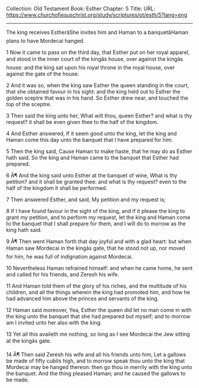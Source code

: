 Collection: Old Testament
Book: Esther
Chapter: 5
Title: 
URL: https://www.churchofjesuschrist.org/study/scriptures/ot/esth/5?lang=eng

---

The king receives EstherâShe invites him and Haman to a banquetâHaman plans to have Mordecai hanged.

1 Now it came to pass on the third day, that Esther put on her royal apparel, and stood in the inner court of the kingâs house, over against the kingâs house: and the king sat upon his royal throne in the royal house, over against the gate of the house.

2 And it was so, when the king saw Esther the queen standing in the court, that she obtained favour in his sight: and the king held out to Esther the golden sceptre that was in his hand. So Esther drew near, and touched the top of the sceptre.

3 Then said the king unto her, What wilt thou, queen Esther? and what is thy request? it shall be even given thee to the half of the kingdom.

4 And Esther answered, If it seem good unto the king, let the king and Haman come this day unto the banquet that I have prepared for him.

5 Then the king said, Cause Haman to make haste, that he may do as Esther hath said. So the king and Haman came to the banquet that Esther had prepared.

6 Â¶ And the king said unto Esther at the banquet of wine, What is thy petition? and it shall be granted thee: and what is thy request? even to the half of the kingdom it shall be performed.

7 Then answered Esther, and said, My petition and my request is;

8 If I have found favour in the sight of the king, and if it please the king to grant my petition, and to perform my request, let the king and Haman come to the banquet that I shall prepare for them, and I will do to morrow as the king hath said.

9 Â¶ Then went Haman forth that day joyful and with a glad heart: but when Haman saw Mordecai in the kingâs gate, that he stood not up, nor moved for him, he was full of indignation against Mordecai.

10 Nevertheless Haman refrained himself: and when he came home, he sent and called for his friends, and Zeresh his wife.

11 And Haman told them of the glory of his riches, and the multitude of his children, and all the things wherein the king had promoted him, and how he had advanced him above the princes and servants of the king.

12 Haman said moreover, Yea, Esther the queen did let no man come in with the king unto the banquet that she had prepared but myself; and to morrow am I invited unto her also with the king.

13 Yet all this availeth me nothing, so long as I see Mordecai the Jew sitting at the kingâs gate.

14 Â¶ Then said Zeresh his wife and all his friends unto him, Let a gallows be made of fifty cubits high, and to morrow speak thou unto the king that Mordecai may be hanged thereon: then go thou in merrily with the king unto the banquet. And the thing pleased Haman; and he caused the gallows to be made.
